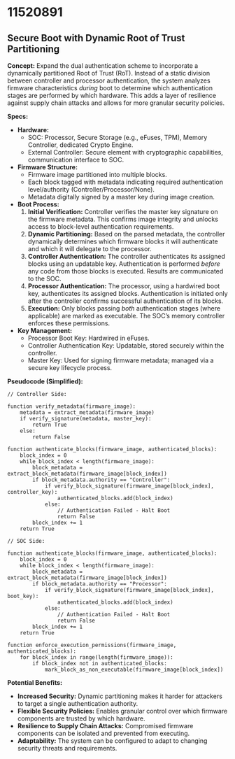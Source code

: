 # 11520891

## Secure Boot with Dynamic Root of Trust Partitioning

**Concept:** Expand the dual authentication scheme to incorporate a dynamically partitioned Root of Trust (RoT). Instead of a static division between controller and processor authentication, the system analyzes firmware characteristics *during* boot to determine which authentication stages are performed by which hardware. This adds a layer of resilience against supply chain attacks and allows for more granular security policies.

**Specs:**

*   **Hardware:**
    *   SOC: Processor, Secure Storage (e.g., eFuses, TPM), Memory Controller, dedicated Crypto Engine.
    *   External Controller: Secure element with cryptographic capabilities, communication interface to SOC.
*   **Firmware Structure:**
    *   Firmware image partitioned into multiple blocks.
    *   Each block tagged with metadata indicating required authentication level/authority (Controller/Processor/None).
    *   Metadata digitally signed by a master key during image creation.
*   **Boot Process:**
    1.  **Initial Verification:** Controller verifies the master key signature on the firmware metadata. This confirms image integrity and unlocks access to block-level authentication requirements.
    2.  **Dynamic Partitioning:**  Based on the parsed metadata, the controller dynamically determines which firmware blocks it will authenticate and which it will delegate to the processor.
    3.  **Controller Authentication:** The controller authenticates its assigned blocks using an updatable key. Authentication is performed *before* any code from those blocks is executed. Results are communicated to the SOC.
    4.  **Processor Authentication:** The processor, using a hardwired boot key, authenticates its assigned blocks. Authentication is initiated only after the controller confirms successful authentication of its blocks.
    5.  **Execution:**  Only blocks passing *both* authentication stages (where applicable) are marked as executable.  The SOC’s memory controller enforces these permissions.
*   **Key Management:**
    *   Processor Boot Key: Hardwired in eFuses.
    *   Controller Authentication Key: Updatable, stored securely within the controller.
    *   Master Key: Used for signing firmware metadata; managed via a secure key lifecycle process.

**Pseudocode (Simplified):**

```
// Controller Side:

function verify_metadata(firmware_image):
    metadata = extract_metadata(firmware_image)
    if verify_signature(metadata, master_key):
        return True
    else:
        return False

function authenticate_blocks(firmware_image, authenticated_blocks):
    block_index = 0
    while block_index < length(firmware_image):
        block_metadata = extract_block_metadata(firmware_image[block_index])
        if block_metadata.authority == "Controller":
            if verify_block_signature(firmware_image[block_index], controller_key):
                authenticated_blocks.add(block_index)
            else:
                // Authentication Failed - Halt Boot
                return False
        block_index += 1
    return True

// SOC Side:

function authenticate_blocks(firmware_image, authenticated_blocks):
    block_index = 0
    while block_index < length(firmware_image):
        block_metadata = extract_block_metadata(firmware_image[block_index])
        if block_metadata.authority == "Processor":
            if verify_block_signature(firmware_image[block_index], boot_key):
                authenticated_blocks.add(block_index)
            else:
                // Authentication Failed - Halt Boot
                return False
        block_index += 1
    return True

function enforce_execution_permissions(firmware_image, authenticated_blocks):
    for block_index in range(length(firmware_image)):
        if block_index not in authenticated_blocks:
            mark_block_as_non_executable(firmware_image[block_index])
```

**Potential Benefits:**

*   **Increased Security:**  Dynamic partitioning makes it harder for attackers to target a single authentication authority.
*   **Flexible Security Policies:** Enables granular control over which firmware components are trusted by which hardware.
*   **Resilience to Supply Chain Attacks:**  Compromised firmware components can be isolated and prevented from executing.
*   **Adaptability:**  The system can be configured to adapt to changing security threats and requirements.
